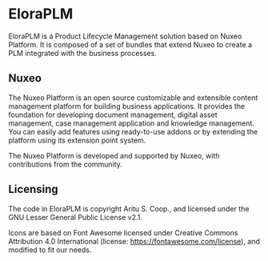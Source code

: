 # EloraPLM
EloraPLM is a Product Lifecycle Management solution based on Nuxeo Platform. It is composed of a set of bundles that extend Nuxeo to create a PLM integrated with the business processes.

## Nuxeo

The Nuxeo Platform is an open source customizable and extensible content management platform for building business applications. It provides the foundation for developing document management, digital asset management, case management application and knowledge management. You can easily add features using ready-to-use addons or by extending the platform using its extension point system.

The Nuxeo Platform is developed and supported by Nuxeo, with contributions from the community.

## Licensing

The code in EloraPLM is copyright Aritu S. Coop., and licensed under the GNU Lesser General Public License v2.1.

Icons are based on Font Awesome licensed under Creative Commons Attribution 4.0 International
(license: https://fontawesome.com/license), and modified to fit our needs.
